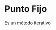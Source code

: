 

# Punto Fijo
 
Es un método iterativo 


<!--stackedit_data:
eyJoaXN0b3J5IjpbLTYyNTA5NjcxOSwtMTQ1OTY5MTI0MF19
-->